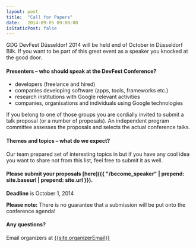 ```yaml
---
layout: post
title:  "Call for Papers"
date:   2014-09-05 09:00:00
isStaticPost: false
---
```

GDG DevFest Düsseldorf 2014 will be held end of October in Düsseldorf Bilk. If you want to be part of this great event as a speaker you knocked at the good door.

#### Presenters – who should speak at the DevFest Conference?

* developers (freelance and hired)
* companies developing software (apps, tools, frameworks etc.)
* research institutions with Google relevant activities
* companies, organisations and individuals using Google technologies

If you belong to one of those groups you are cordially invited to submit a talk proposal (or a number of proposals). An independent program committee assesses the proposals and selects the actual conference talks.<br/>

#### Themes and topics – what do we expect?
Our team prepared set of interesting topics in but if you have any cool idea you want to share not from this list, feel free to submit it as well.

#### Please submit your proposals [here]({{ "/become_speaker" | prepend: site.baseurl | prepend: site.url }}).
__Deadline__ is October 1, 2014

__Please note:__ There is no guarantee that a submission will be put onto the conference agenda!

#### Any questions? 
Email organizers at [{{site.organizerEmail}}](mailto:{{site.organizerEmail}})